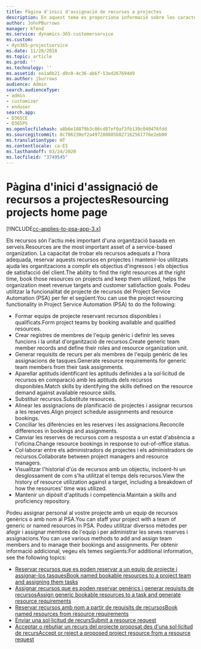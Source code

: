 ```yaml
---
title: Pàgina d'inici d'assignació de recursos a projectes
description: En aquest tema es proporciona informació sobre les característiques d'administració de recursos al Project Service Automation (PSA) for Dynamics 365.
author: JohnPBurrows
manager: kfend
ms.service: dynamics-365-customerservice
ms.custom:
- dyn365-projectservice
ms.date: 11/28/2018
ms.topic: article
ms.prod: ''
ms.technology: ''
ms.assetid: ea1a0b21-d9c0-4c36-ab6f-13ed267694d9
ms.author: jburrows
audience: Admin
search.audienceType:
- admin
- customizer
- enduser
search.app:
- D365CE
- D365PS
ms.openlocfilehash: a8b6e18879b3c06cd87ef0af3fb139c040476fdd
ms.sourcegitcommit: 8c786230ef2a497280885b827162561776e2eb00
ms.translationtype: HT
ms.contentlocale: ca-ES
ms.lasthandoff: 03/24/2020
ms.locfileid: "3749545"
---
```

# <a name="resourcing-projects-home-page"></a><span data-ttu-id="c0dcf-103">Pàgina d'inici d'assignació de recursos a projectes</span><span class="sxs-lookup"><span data-stu-id="c0dcf-103">Resourcing projects home page</span></span>

[!INCLUDE[cc-applies-to-psa-app-3.x](../includes/cc-applies-to-psa-app-3x.md)]

<span data-ttu-id="c0dcf-104">Els recursos són l'actiu més important d'una organització basada en serveis.</span><span class="sxs-lookup"><span data-stu-id="c0dcf-104">Resources are the most important asset of a service-based organization.</span></span> <span data-ttu-id="c0dcf-105">La capacitat de trobar els recursos adequats a l'hora adequada, reservar aquests recursos en projectes i mantenir-los utilitzats ajuda les organitzacions a complir els objectius d'ingressos i els objectius de satisfacció del client.</span><span class="sxs-lookup"><span data-stu-id="c0dcf-105">The ability to find the right resources at the right time, book those resources on projects and keep them utilized, helps the organization meet revenue targets and customer satisfaction goals.</span></span> <span data-ttu-id="c0dcf-106">Podeu utilitzar la funcionalitat de projecte de recursos del Project Service Automation (PSA) per fer el següent:</span><span class="sxs-lookup"><span data-stu-id="c0dcf-106">You can use the project resourcing functionality in Project Service Automation (PSA) to do the following:</span></span>

- <span data-ttu-id="c0dcf-107">Formar equips de projecte reservant recursos disponibles i qualificats.</span><span class="sxs-lookup"><span data-stu-id="c0dcf-107">Form project teams by booking available and qualified resources.</span></span>
- <span data-ttu-id="c0dcf-108">Crear registres de membres de l'equip genèric i definir les seves funcions i la unitat d'organització de recursos.</span><span class="sxs-lookup"><span data-stu-id="c0dcf-108">Create generic team member records and define their roles and resource organization unit.</span></span>
- <span data-ttu-id="c0dcf-109">Generar requisits de recurs per als membres de l'equip genèric de les assignacions de tasques.</span><span class="sxs-lookup"><span data-stu-id="c0dcf-109">Generate resource requirements for generic team members from their task assignments.</span></span>
- <span data-ttu-id="c0dcf-110">Aparellar aptituds identificant les aptituds definides a la sol·licitud de recursos en comparació amb les aptituds dels recursos disponibles.</span><span class="sxs-lookup"><span data-stu-id="c0dcf-110">Match skills by identifying the skills defined on the resource demand against available resource skills.</span></span>
- <span data-ttu-id="c0dcf-111">Substituir recursos.</span><span class="sxs-lookup"><span data-stu-id="c0dcf-111">Substitute resources.</span></span>
- <span data-ttu-id="c0dcf-112">Alinear les assignacions de planificació de projectes i assignar recursos a les reserves.</span><span class="sxs-lookup"><span data-stu-id="c0dcf-112">Align project schedule assignments and resource bookings.</span></span>
- <span data-ttu-id="c0dcf-113">Conciliar les diferències en les reserves i les assignacions.</span><span class="sxs-lookup"><span data-stu-id="c0dcf-113">Reconcile differences in bookings and assignments.</span></span>
- <span data-ttu-id="c0dcf-114">Canviar les reserves de recursos com a resposta a un estat d'absència a l'oficina.</span><span class="sxs-lookup"><span data-stu-id="c0dcf-114">Change resource bookings in response to out-of-office status.</span></span>
- <span data-ttu-id="c0dcf-115">Col·laborar entre els administradors de projectes i els administradors de recursos.</span><span class="sxs-lookup"><span data-stu-id="c0dcf-115">Collaborate between project managers and resource managers.</span></span>
- <span data-ttu-id="c0dcf-116">Visualitzar l'historial d'ús de recursos amb un objectiu, incloent-hi un desglossament de com s'ha utilitzat el temps dels recursos.</span><span class="sxs-lookup"><span data-stu-id="c0dcf-116">View the history of resource utilization against a target, including a breakdown of how the resources' time was utilized.</span></span>
- <span data-ttu-id="c0dcf-117">Mantenir un dipòsit d'aptituds i competència.</span><span class="sxs-lookup"><span data-stu-id="c0dcf-117">Maintain a skills and proficiency repository.</span></span>


<span data-ttu-id="c0dcf-118">Podeu assignar personal al vostre projecte amb un equip de recursos genèrics o amb nom al PSA.</span><span class="sxs-lookup"><span data-stu-id="c0dcf-118">You can staff your project with a team of generic or named resources in PSA.</span></span> <span data-ttu-id="c0dcf-119">Podeu utilitzar diversos mètodes per afegir i assignar membres de l'equip i per administrar les seves reserves i assignacions.</span><span class="sxs-lookup"><span data-stu-id="c0dcf-119">You can use various methods to add and assign team members and to manage their bookings and assignments.</span></span> <span data-ttu-id="c0dcf-120">Per obtenir informació addicional, vegeu els temes següents:</span><span class="sxs-lookup"><span data-stu-id="c0dcf-120">For additional information, see the following topics:</span></span>

- [<span data-ttu-id="c0dcf-121">Reservar recursos que es poden reservar a un equip de projecte i assignar-los tasques</span><span class="sxs-lookup"><span data-stu-id="c0dcf-121">Book named bookable resources to a project team and assigning them tasks</span></span>](assign-named-bookable-resource.md)
- [<span data-ttu-id="c0dcf-122">Assignar recursos que es poden reservar genèrics i generar requisits de recursos</span><span class="sxs-lookup"><span data-stu-id="c0dcf-122">Assign generic bookable resources to a task and generate resource requirements</span></span>](assign-generic-bookable-resource.md)
- [<span data-ttu-id="c0dcf-123">Reservar recursos amb nom a partir de requisits de recursos</span><span class="sxs-lookup"><span data-stu-id="c0dcf-123">Book named resources from resource requirements</span></span>](book-named-resource.md)
- [<span data-ttu-id="c0dcf-124">Enviar una sol·licitud de recurs</span><span class="sxs-lookup"><span data-stu-id="c0dcf-124">Submit a resource request</span></span>](submit-resource-request.md)
- [<span data-ttu-id="c0dcf-125">Acceptar o rebutjar un recurs del projecte proposat des d'una sol·licitud de recurs</span><span class="sxs-lookup"><span data-stu-id="c0dcf-125">Accept or reject a proposed project resource from a resource request</span></span>](accept-reject-proposed-resource.md)
